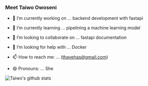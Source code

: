 ### Meet Taiwo Owoseni


- 🔭 I’m currently working on ... backend development with fastapi
- 🌱 I’m currently learning ... pipelining a machine learning model
- 👯 I’m looking to collaborate on ... fastapi documentation 
- 🤔 I’m looking for help with ... Docker

- 📫 How to reach me: ... (thayehas@gmail.com) 
- 😄 Pronouns: ... She

![Taiwo's github stats](https://github-readme-stats.vercel.app/api?username=thayeylolu)
